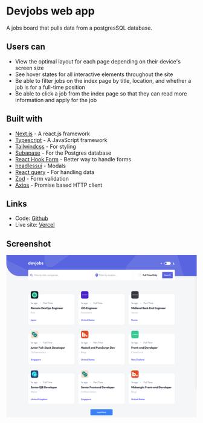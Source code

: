 # Devjobs web app

A jobs board that pulls data from a postgresSQL database.

## Users can

- View the optimal layout for each page depending on their device's screen size
- See hover states for all interactive elements throughout the site
- Be able to filter jobs on the index page by title, location, and whether a job is for a full-time position
- Be able to click a job from the index page so that they can read more information and apply for the job

## Built with

- [Next.js]() - A react.js framework
- [Typescript]() - A JavaScript framework
- [Tailwindcss]() - For styling
- [Subapase](https://supabase.com/) - For the Postgres database
- [React Hook Form](https://react-hook-form.com/) - Better way to handle forms
- [headlessui](https://headlessui.com/) - Modals
- [React query](https://tanstack.com/query/v3/) - For handling data
- [Zod](https://github.com/colinhacks/zod) - Form validation
- [Axios](https://www.npmjs.com/package/axios) - Promise based HTTP client

## Links

- Code: [Github](https://github.com/Sana-Shabeel/devjobs)
- Live site: [Vercel](https://devjobs-nu.vercel.app/)

## Screenshot

![Desktop screenshot](public/devjobs-screenshot.png)
